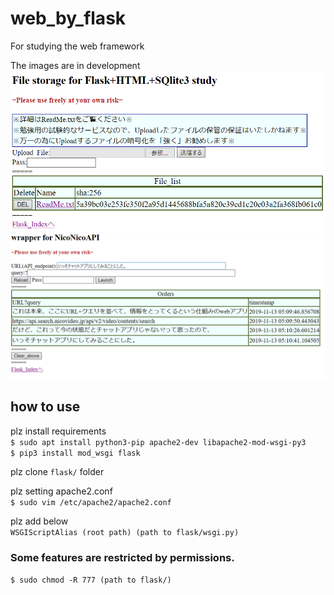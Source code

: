 # web_by_flask
For studying the web framework

The images are in development
![1](https://github.com/jSm449g4d/web_by_flask/blob/master/assets/aa.png)
![1](https://github.com/jSm449g4d/web_by_flask/blob/master/assets/image-4.png)

## how to use
plz install requirements<br>
`$ sudo apt install python3-pip apache2-dev libapache2-mod-wsgi-py3`<br>
`$ pip3 install mod_wsgi flask` 

plz clone `flask/` folder 

plz setting apache2.conf<br>
`$ sudo vim /etc/apache2/apache2.conf`

plz add below<br>
`WSGIScriptAlias (root path) (path to flask/wsgi.py)`

### Some features are restricted by permissions.
`$ sudo chmod -R 777 (path to flask/)`
